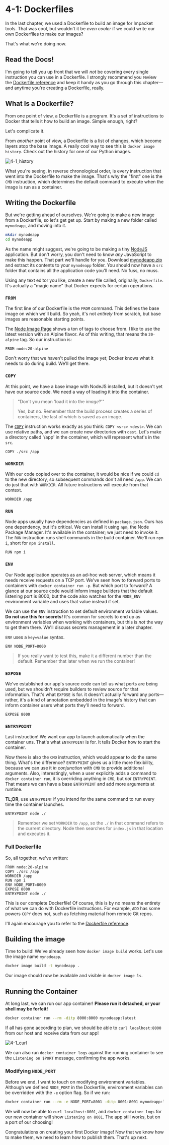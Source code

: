 # 4-1: Dockerfiles

In the last chapter, we used a Dockerfile to build an image for Impacket tools. That was cool, but wouldn't it be _even cooler_ if we could write our own Dockerfiles to make our images?

That's what we're doing now.

## Read the Docs!

I'm going to tell you up front that we will _not_ be covering every single instruction you can use in a Dockerfile. I strongly recommend you review the [Dockerfile reference](https://docs.docker.com/engine/reference/builder/) and keep it handy as you go through this chapter—and anytime you're creating a Dockerfile, really.

## What Is a Dockerfile?

From one point of view, a Dockerfile is a program. It's a set of instructions to Docker that tells it how to build an image. Simple enough, right?

Let's complicate it.

From _another_ point of view, a Dockerfile is a list of changes, which become layers atop the base image. A really cool way to see this is `docker image history`. Check out the history for one of our Python images. 

![4-1_history](../img/4-1_history.png)

What you're seeing, in reverse chronological order, is every instruction that went into the Dockerfile to make the image. That's why the "first" one is the `CMD` instruction, which determines the default command to execute when the image is run as a container.

## Writing the Dockerfile

But we're getting ahead of ourselves. We're going to make a new image from a Dockerfile, so let's get get up. Start by making a new folder called `mynodeapp`, and moving into it.

```bash
mkdir mynodeapp
cd mynodeapp
```

As the name might suggest, we're going to be making a tiny [NodeJS](https://nodejs.org) application. But don't worry, you don't need to know _any_ JavaScript to make this happen. That part we'll handle for you. Download [mynodeapp.zip](./mynodeapp.zip) and extract its contents to your `mynodeapp` folder. You should now have a `src` folder that contains all the application code you'll need. No fuss, no muss.

Using any text editor you like, create a new file called, originally, `Dockerfile`. It's actually a "magic name" that Docker expects for certain operations. 

### `FROM`

The first line of our Dockerfile is the `FROM` command. This defines the base image on which we'll build. So yeah, it's not _entirely_ from scratch, but base images are reasonable starting points.

The [Node Image Page](https://hub.docker.com/_/node/tags) shows a ton of tags to choose from. I like to use the latest version with an Alpine flavor. As of this writing, that means the `20-alpine` tag. So our instruction is:

```docker
FROM node:20-alpine
```

Don't worry that we haven't pulled the image yet; Docker knows what it needs to do during build. We'll get there.

### `COPY`

At this point, we have a base image with NodeJS installed, but it doesn't yet have our source code. We need a way of loading it into the container.

> "Don't you mean 'load it into the _image_?'"
> 
> Yes, but no. Remember that the build process creates a series of containers, the last of which is saved as an image.

The [`COPY`](https://docs.docker.com/engine/reference/builder/#copy) instruction works exactly as you think: `COPY <src> <dest>`. We can use relative paths, and we can create new directories with `dest`. Let's make a directory called '/app' in the container, which will represent what's in the `src`. 

```docker
COPY ./src /app
```

### `WORKDIR`

With our code copied over to the container, it would be nice if we could `cd` to the new directory, so subsequent commands don't all need `/app`. We can do just that with `WORKDIR`. All future instructions will execute from that context.

```docker
WORKDIR /app
```

### `RUN`

Node apps usually have dependencies as defined in `package.json`. Ours has one dependency, but it's critical. We can install it using `npm`, the Node Package Manager. It's available in the container; we just need to invoke it. The `RUN` instruction runs shell commands in the build container. We'll run `npm i`, short for `npm install`.

```docker
RUN npm i
```

### `ENV`

Our Node application operates as an ad-hoc web server, which means it needs receive requests on a TCP port. We've seen how to forward ports to containers with `docker container run -p`. But which port to forward? A glance at our source code would inform image builders that the default listening port is 8000, but the code also watches for the `NODE_ENV` environment variable and uses that value instead if set. 

We can use the `ENV` instruction to set default environment variable values. **Do not use this for secrets!** It's common for secrets to end up as environment variables when working with containers, but this is _not_ the way to get them there. We'll discuss secrets management in a later chapter.

`ENV` uses a `key=value` syntax.

```docker
ENV NODE_PORT=8000
```

> If you really want to test this, make it a different number than the default. Remember that later when we run the container!

### `EXPOSE `

 We've established our app's source code can tell us what ports are being used, but we shouldn't require builders to review source for that information. That's what `EXPOSE` is for. it doesn't actually forward any ports—rather, it's a kind of annotation embedded in the image's history that can inform container users what ports they'll need to forward.

```docker
EXPOSE 8000
```

### `ENTRYPOINT`

Last instruction! We want our app to launch automatically when the container uns. That's what `ENTRYPOINT` is for. It tells Docker how to start the container. 

Now there is also the `CMD` instruction, which would appear to do the same thing. What's the difference? `ENTRYPOINT` gives us a little more flexibility, because we can use it _in conjunction_ with `CMD` to provide additional arguments. Also, interestingly, when a user explicitly adds a command to `docker container run`, it is overriding anything in `CMD`, but _not_ `ENTRYPOINT`. That means we can have a base `ENTRYPOINT` and add more arguments at runtime.

**TL;DR**, use `ENTRYPOINT` if you intend for the same command to run every time the container launches.

```docker
ENTRYPOINT node ./
```

> Remember we set `WORKDIR` to `/app`, so the `./` in that command refers to the current directory. Node then searches for `index.js` in that location and executes it.

### Full Dockerfile

So, all together, we've written:

```docker
FROM node:20-alpine
COPY ./src /app
WORKDIR /app
RUN npm i
ENV NODE_PORT=8000
EXPOSE 8000
ENTRYPOINT node ./
```

This is our complete Dockerfile! Of course, this is by no means the entirety of what we can do with Dockerfile instructions. For example, `ADD` has some powers `COPY` does not, such as fetching material from remote Git repos.

I'll again encourage you to refer to the [Dockerfile reference](https://docs.docker.com/engine/reference/builder/#a).

## Building the image

Time to build! We've already seen how `docker image build` works. Let's use the image name `mynodeapp`.

```bash
docker image build -t mynodeapp .
```

Our image should now be available and visible in `docker image ls`.

## Running the Container

At long last, we can run our app container! **Please run it detached, or your shell may be forfeit!**

```bash
docker container run --rm -ditp 8000:8000 mynodeapp:latest
```

If all has gone according to plan, we should be able to `curl localhost:8000` from our host and receive data from our app!

![4-1_curl](../img/4-1_curl.png)

We can also run `docker container logs` against the running container to see the `Listening on $PORT` message, confirming the app works.

### Modifying `NODE_PORT`

Before we end, I want to touch on modifying environment variables. Although we defined `NODE_PORT` in the Dockerfile, environment variables can be overridden with the `-e` option flag. So if we run:

```bash
docker container run --rm -e NODE_PORT=8001 -ditp 8001:8001 mynodeapp:latest
```

We will now be able to `curl localhost:8001`, and `docker container logs` for our new container will show `Listening on 8001`. The app still works, but on a port of our choosing!

Congratulations on creating your first Docker image! Now that we know how to make them, we need to learn how to publish them. That's up next.

